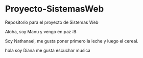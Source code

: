 # Proyecto-SistemasWeb
Repositorio para el proyecto de Sistemas Web

Aloha, soy Manu y vengo en paz :B

Soy Nathanael, me gusta poner primero la leche y luego el cereal.


hola soy Diana me gusta escuchar musica 
